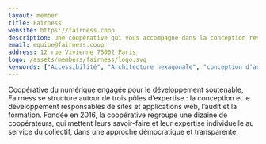 ```yaml
---
layout: member
title: Fairness
website: https://fairness.coop
description: Une coopérative qui vous accompagne dans la conception responsable de vos projets Web et mobiles
email: equipe@fairness.coop
address: 12 rue Vivienne 75002 Paris
logo: /assets/members/fairness/logo.svg
keywords: ["Accessibilité", "Architecture hexagonale", "conception d'architectures techniques", DDD, Développement, "Développement web", "Eco-conception", Formation, "Logiciels libres", "Numérique responsable", Php, Python, Svelte, React, Symfony, "Open Source"]
---
```

Coopérative du numérique engagée pour le développement soutenable, Fairness se structure autour de trois pôles d’expertise : la conception et le développement responsables de sites et applications web, l’audit et la formation. Fondée en 2016, la coopérative regroupe une dizaine de coopérateurs, qui mettent leurs savoir-faire et leur expertise individuelle au service du collectif, dans une approche démocratique et transparente.
